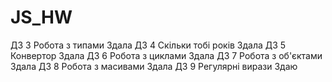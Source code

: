 # JS_HW
ДЗ 3  Робота з типами  Здала
ДЗ 4 Скільки тобі років Здала
ДЗ 5 Конвертор          Здала
ДЗ 6 Робота з циклами   Здала
ДЗ 7 Робота з об'єктами Здала
ДЗ 8 Робота з масивами  Здала
ДЗ 9 Регулярні вирази   Здаю

